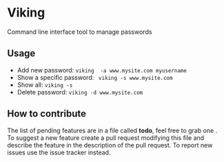 # Viking
Command line interface tool to manage passwords

## Usage
- Add new password:
```viking  -a www.mysite.com myusername```
- Show a specific password:
``` viking -s www.mysite.com```
- Show all: ``` viking -s ```
- Delete password: ```viking -d www.mysite.com ```

## How to contribute
The list of pending features are in a file called **todo**, feel free to grab one . To suggest a new feature create a pull request modifying this file and describe the feature in the description of the pull request. To report new issues use the issue tracker instead. 